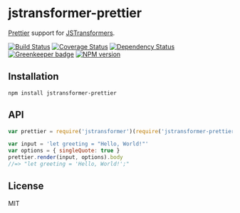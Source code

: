 # jstransformer-prettier

[Prettier](https://github.com/jlongster/prettier) support for [JSTransformers](http://github.com/jstransformers).

[![Build Status](https://img.shields.io/travis/jstransformers/jstransformer-prettier/master.svg)](https://travis-ci.org/jstransformers/jstransformer-prettier)
[![Coverage Status](https://img.shields.io/codecov/c/github/jstransformers/jstransformer-prettier/master.svg)](https://codecov.io/gh/jstransformers/jstransformer-prettier)
[![Dependency Status](https://img.shields.io/david/jstransformers/jstransformer-prettier/master.svg)](http://david-dm.org/jstransformers/jstransformer-prettier)
[![Greenkeeper badge](https://badges.greenkeeper.io/jstransformers/jstransformer-prettier.svg)](https://greenkeeper.io/)
[![NPM version](https://img.shields.io/npm/v/jstransformer-prettier.svg)](https://www.npmjs.org/package/jstransformer-prettier)

## Installation

    npm install jstransformer-prettier

## API

```js
var prettier = require('jstransformer')(require('jstransformer-prettier'))

var input = 'let greeting = "Hello, World!"'
var options = { singleQuote: true }
prettier.render(input, options).body
//=> "let greeting = 'Hello, World!';"
```

## License

MIT
